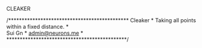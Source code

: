 CLEAKER

/*********************************************
Cleaker                                      *
Taking all points within a fixed distance.	 *           
Sui Gn		                                 *
admin@neurons.me                             *
*********************************************/


